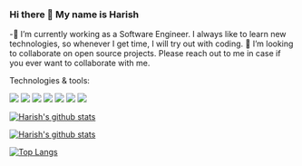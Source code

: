 ### Hi there 👋 My name is Harish


 -🔭 I’m currently working as a Software Engineer. I always like to learn new technologies, so whenever I get time, I will try out with coding.
 👯 I’m looking to collaborate on open source projects. Please reach out to me in case if you ever want to collaborate with me.
 
 Technologies & tools:
 
![](https://img.shields.io/badge/CODE-Java-informational?style=flat&logo=<LOGO_NAME>&logoColor=white&color=2bbc8a)  ![](https://img.shields.io/badge/CODE-Javascript-informational?style=flat&logo=<LOGO_NAME>&logoColor=white&color=2bbc8a)  ![](https://img.shields.io/badge/Tools-Docker-informational?style=flat&logo=<LOGO_NAME>&logoColor=white&color=2bbc8a)  ![](https://img.shields.io/badge/Web-Html-informational?style=flat&logo=<LOGO_NAME>&logoColor=white&color=2bbc8a) ![](https://img.shields.io/badge/Tech-AWS-informational?style=flat&logo=<LOGO_NAME>&logoColor=white&color=2bbc8a)  ![](https://img.shields.io/badge/Framework-SpringBoot-informational?style=flat&logo=<LOGO_NAME>&logoColor=white&color=2bbc8a)  ![](https://img.shields.io/badge/Framework-JaxRs-informational?style=flat&logo=<LOGO_NAME>&logoColor=white&color=2bbc8a)



<!--
**harishkola2916/harishkola2916** is a ✨ _special_ ✨ repository because its `README.md` (this file) appears on your GitHub profile.

Here are some ideas to get you started:

- 🤔 I’m looking for help with ...
- 💬 Ask me about ...
- 📫 How to reach me: ...
- 😄 Pronouns: ...
- ⚡ Fun fact: ...
-->

[![Harish's github stats](https://github-readme-stats.vercel.app/api?username=harishkola2916&include_all_commits=true)](https://github.com/harishkola2916/github-readme-stats)

[![Harish's github stats](https://github-readme-stats.vercel.app/api?username=harishkola2916)](https://github.com/harishkola2916/github-readme-stats)

[![Top Langs](https://github-readme-stats.vercel.app/api/top-langs/?username=harishkola2916&layout=compact)](https://github.com/harishkola2916/github-readme-stats)
